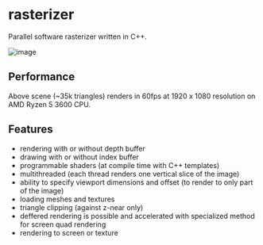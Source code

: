 # rasterizer

Parallel software rasterizer written in C++.

![image](./img/Suzannes-261f3ae.png)

## Performance

Above scene (~35k triangles) renders in 60fps at 1920 x 1080 resolution on AMD Ryzen 5 3600 CPU.

## Features

* rendering with or without depth buffer
* drawing with or without index buffer
* programmable shaders (at compile time with C++ templates)
* multithreaded (each thread renders one vertical slice of the image)
* ability to specify viewport dimensions and offset (to render to only part of the image)
* loading meshes and textures
* triangle clipping (against z-near only)
* deffered rendering is possible and accelerated with specialized method for screen quad rendering
* rendering to screen or texture
